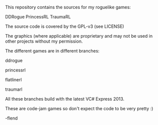 This repository contains the sources for my roguelike games:

DDRogue
PrincessRL
TraumaRL

The source code is covered by the GPL-v3 (see LICENSE)

The graphics (where applicable) are proprietary and may not be used in other projects without my permission.

The different games are in different branches:

ddrogue

princessrl

flatlinerl

traumarl


All these branches build with the latest VC# Express 2013.

These are code-jam games so don't expect the code to be very pretty :)

-flend
